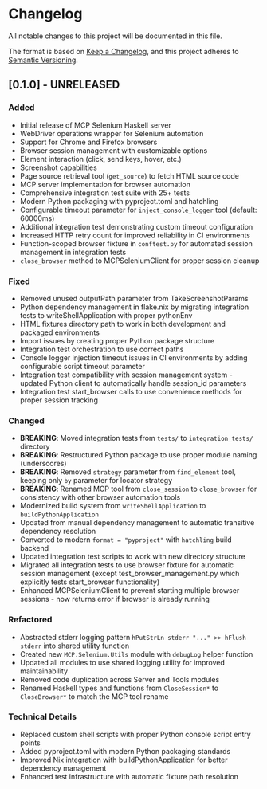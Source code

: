 # Changelog

All notable changes to this project will be documented in this file.

The format is based on [Keep a Changelog](https://keepachangelog.com/en/1.0.0/),
and this project adheres to [Semantic Versioning](https://semver.org/spec/v2.0.0.html).

## [0.1.0] - UNRELEASED

### Added
- Initial release of MCP Selenium Haskell server
- WebDriver operations wrapper for Selenium automation
- Support for Chrome and Firefox browsers
- Browser session management with customizable options
- Element interaction (click, send keys, hover, etc.)
- Screenshot capabilities
- Page source retrieval tool (`get_source`) to fetch HTML source code
- MCP server implementation for browser automation
- Comprehensive integration test suite with 25+ tests
- Modern Python packaging with pyproject.toml and hatchling
- Configurable timeout parameter for `inject_console_logger` tool (default: 60000ms)
- Additional integration test demonstrating custom timeout configuration
- Increased HTTP retry count for improved reliability in CI environments
- Function-scoped browser fixture in `conftest.py` for automated session management in integration tests
- `close_browser` method to MCPSeleniumClient for proper session cleanup

### Fixed
- Removed unused outputPath parameter from TakeScreenshotParams
- Python dependency management in flake.nix by migrating integration tests to writeShellApplication with proper pythonEnv
- HTML fixtures directory path to work in both development and packaged environments
- Import issues by creating proper Python package structure
- Integration test orchestration to use correct paths
- Console logger injection timeout issues in CI environments by adding configurable script timeout parameter
- Integration test compatibility with session management system - updated Python client to automatically handle session_id parameters
- Integration test start_browser calls to use convenience methods for proper session tracking

### Changed
- **BREAKING**: Moved integration tests from `tests/` to `integration_tests/` directory
- **BREAKING**: Restructured Python package to use proper module naming (underscores)
- **BREAKING**: Removed `strategy` parameter from `find_element` tool, keeping only `by` parameter for locator strategy
- **BREAKING**: Renamed MCP tool from `close_session` to `close_browser` for consistency with other browser automation tools
- Modernized build system from `writeShellApplication` to `buildPythonApplication`
- Updated from manual dependency management to automatic transitive dependency resolution
- Converted to modern `format = "pyproject"` with `hatchling` build backend
- Updated integration test scripts to work with new directory structure
- Migrated all integration tests to use browser fixture for automatic session management (except test_browser_management.py which explicitly tests start_browser functionality)
- Enhanced MCPSeleniumClient to prevent starting multiple browser sessions - now returns error if browser is already running

### Refactored
- Abstracted stderr logging pattern `hPutStrLn stderr "..." >> hFlush stderr` into shared utility function
- Created new `MCP.Selenium.Utils` module with `debugLog` helper function
- Updated all modules to use shared logging utility for improved maintainability
- Removed code duplication across Server and Tools modules
- Renamed Haskell types and functions from `CloseSession*` to `CloseBrowser*` to match the MCP tool rename

### Technical Details
- Replaced custom shell scripts with proper Python console script entry points
- Added pyproject.toml with modern Python packaging standards
- Improved Nix integration with buildPythonApplication for better dependency management
- Enhanced test infrastructure with automatic fixture path resolution
